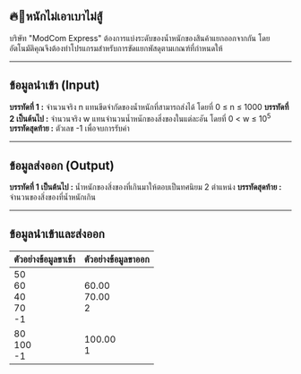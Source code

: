 ## 🔥💸หนักไม่เอาเบาไม่สู้
บริษัท "ModCom Express" ต้องการแบ่งระดับของน้ำหนักของสินค้าแยกออกจากกัน โดยอัตโนมัติคุณจึงต้องทำโปรแกรมสำหรับการขัดแยกพัสดุตามเกณฑ์ที่กำหนดให้

-----

## ข้อมูลนำเข้า (Input) 
**บรรทัดที่ 1 :**  จำนวนจริง n แทนขีดจำกัดของน้ำหนักที่สามารถส่งได้ โดยที่ 0 &le; n &le; 1000 
**บรรทัดที่ 2 เป็นต้นไป :**  จำนวนจริง w แทนจำนวนน้ำหนักของสิ่งของในแต่ละอัน โดยที่ 0 < w &le;  10<sup>5</sup> 
**บรรทัดสุดท้าย :**  ตัวเลข -1 เพื่อจบการรับค่า

-----

## ข้อมูลส่งออก (Output)
**บรรทัดที่ 1 เป็นต้นไป :** น้ำหนักของสิ่งของที่เกินมาให้ตอบเป็นทศนิยม 2 ตำแหน่ง
**บรรทัดสุดท้าย :**  จำนวนของสิ่งของที่น้ำหนักเกิน

-----

## ข้อมูลนำเข้าและส่งออก
|**ตัวอย่างข้อมูลขาเข้า**|**ตัวอย่างข้อมูลขาออก**|
|-----------------------|-----------------------|
| 50<br>60<br>40<br>70<br>-1 	| 60.00<br>70.00<br>2 	|
| 80<br>100<br>-1 	| 100.00<br>1 	|
